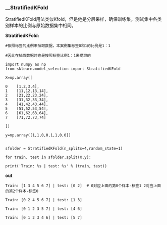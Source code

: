 ### __StratifiedKFold

StratifiedKFold用法类似Kfold，但是他是分层采样，确保训练集，测试集中各类别样本的比例与原始数据集中相同。

__StratifiedKFold:__

    #依照标签的比例来抽取数据，本案例集标签0和1的比例是1：1

    #因此在抽取数据时也是按照标签比例1：1来提取的

    import numpy as np
    from sklearn.model_selection import StratifiedKFold

    X=np.array([

    0    [1,2,3,4],
    1    [11,12,13,14], 
    2    [21,22,23,24], 
    3    [31,32,33,34], 
    4    [41,42,43,44], 
    5    [51,52,53,54], 
    6    [61,62,63,64], 
    7    [71,72,73,74]  

    ])

    y=np.array([1,1,0,0,1,1,0,0])


    sfolder = StratifiedKFold(n_splits=4,random_state=1)
    
    for train, test in sfolder.split(X,y):
    
    print('Train: %s | test: %s' % (train, test))

__out__

    Train: [1 3 4 5 6 7] | test: [0 2]  # 0对应上面的第0个样本-标签1 2对应上面的第2个样本-标签0

    Train: [0 2 4 5 6 7] | test: [1 3]

    Train: [0 1 2 3 5 7] | test: [4 6]

    Train: [0 1 2 3 4 6] | test: [5 7]